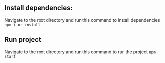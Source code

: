 ## Install dependencies:
Navigate to the root directory and run this command to install dependencies `npm i or install`

## Run project 
Navigate to the root directory and run this command to run the project `npm start`
